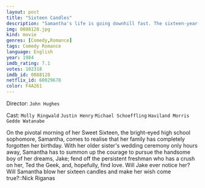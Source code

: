 ```yaml
---
layout: post
title: "Sixteen Candles"
description: "Samantha's life is going downhill fast. The sixteen-year-old has a crush on the most popular boy in school, and the geekiest boy in school has a crush on her. Her sister's getting married, and with all the excitement the rest of her family forgets her birthday! Add all this to a pair of horrendously embarrassing grandparents, a foreign exchange student named Long Duk Dong, and we have the makings of a hilarious journey into young womanhood..."
img: 0088128.jpg
kind: movie
genres: [Comedy,Romance]
tags: Comedy Romance 
language: English
year: 1984
imdb_rating: 7.1
votes: 102318
imdb_id: 0088128
netflix_id: 60029678
color: F4A261
---
```

Director: `John Hughes`  

Cast: `Molly Ringwald` `Justin Henry` `Michael Schoeffling` `Haviland Morris` `Gedde Watanabe` 

On the pivotal morning of her Sweet Sixteen, the bright-eyed high school sophomore, Samantha, comes to realise that her family has completely forgotten her birthday. With her older sister's wedding ceremony only hours away, Samantha has to summon up the courage to pursue the handsome boy of her dreams, Jake; fend off the persistent freshman who has a crush on her, Ted the Geek, and, hopefully, find love. Will Jake ever notice her? Will Samantha blow her sixteen candles and make her wish come true?::Nick Riganas